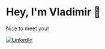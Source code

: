 # Hey, I'm Vladimir 👋
Nice to meet you!

[![LinkedIn](http://img.shields.io/badge/LinkedIn-blue?style=flat&logo=linkedin&labelColor=blue)](https://linkedin.com/in/v-shemet)
